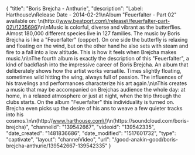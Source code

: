 {
    "title": "Boris Brejcha - Anthurie",
    "description": "Label: Harthouse\nRelease Date - 2014-02-21\nAlbum \"Feuerfalter - Part 02\" available on: \n(http:\/\/www.beatport.com\/release\/feuerfalter-part-02\/1235696)\n\nMusic is colorful, diverse and vibrant as the butterflies. Almost 180,000 different species live in 127 families. The music by Boris Brejcha is like a \"Feuerfalter\" (copper). On one side the butterfly is relaxing and floating on the wind, but on the other hand he also sets with steam and fire to a fall into a low altitude. This is how it feels when Brejcha makes music.\n\nThe fourth album is exactly the description of this \"Feuerfalter\", a kind of backflash into the impressive career of Boris Brejcha. An album that deliberately shows how the artist works versatile. Times slightly floating, sometimes wild hitting the wing, always full of passion. The influences of his travelings and performances characterize his art again.\n\nThis creates a music that may be accompanied on Brejchas audience the whole day: at home, in a relaxed atmosphere or just at night, when the trip through the clubs starts. On the album \"Feuerfalter\" this individuality is turned on. Brejcha even picks up the desire of his ans to weave a few quieter tracks into his cosmos.\n\n(http:\/\/www.harthouse.com\/)\n(https:\/\/soundcloud.com\/boris-brejcha)",
    "channelid": "139542667",
    "videoid": "139542335",
    "date_created": "1481836686",
    "date_modified": "1517601732",
    "type": "captivate",
    "layout": "channelVideo",
    "url": "\/good-anakin-good\/boris-brejcha-anthurie\/139542667-139542335"
}